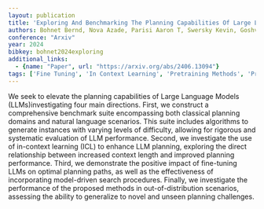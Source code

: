 ```yaml
---
layout: publication
title: 'Exploring And Benchmarking The Planning Capabilities Of Large Language Models'
authors: Bohnet Bernd, Nova Azade, Parisi Aaron T, Swersky Kevin, Goshvadi Katayoon, Dai Hanjun, Schuurmans Dale, Fiedel Noah, Sedghi Hanie
conference: "Arxiv"
year: 2024
bibkey: bohnet2024exploring
additional_links:
  - {name: "Paper", url: "https://arxiv.org/abs/2406.13094"}
tags: ['Fine Tuning', 'In Context Learning', 'Pretraining Methods', 'Prompting', 'Training Techniques']
---
```

We seek to elevate the planning capabilities of Large Language Models
(LLMs)investigating four main directions. First, we construct a comprehensive
benchmark suite encompassing both classical planning domains and natural
language scenarios. This suite includes algorithms to generate instances with
varying levels of difficulty, allowing for rigorous and systematic evaluation
of LLM performance. Second, we investigate the use of in-context learning (ICL)
to enhance LLM planning, exploring the direct relationship between increased
context length and improved planning performance. Third, we demonstrate the
positive impact of fine-tuning LLMs on optimal planning paths, as well as the
effectiveness of incorporating model-driven search procedures. Finally, we
investigate the performance of the proposed methods in out-of-distribution
scenarios, assessing the ability to generalize to novel and unseen planning
challenges.
